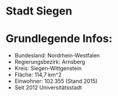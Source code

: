 # Stadt Siegen

# Grundlegende Infos:

* Bundesland: Nordrhein-Westfalen  
* Regierungsbezirk:	Arnsberg  
* Kreis: Siegen-Wittgenstein  
* Fläche: 114,7 km^2  
* Einwohner: 102.355 (Stand 2015)  
* Seit 2012 Universitätsstadt  
